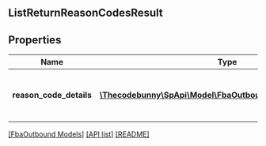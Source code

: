 ## ListReturnReasonCodesResult

## Properties

Name | Type | Description | Notes
------------ | ------------- | ------------- | -------------
**reason_code_details** | [**\Thecodebunny\SpApi\Model\FbaOutbound\ReasonCodeDetails[]**](ReasonCodeDetails.md) | An array of return reason code details. | [optional]

[[FbaOutbound Models]](../) [[API list]](../../Api) [[README]](../../../README.md)

